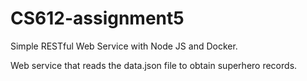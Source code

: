 # CS612-assignment5

Simple RESTful Web Service with Node JS and Docker.

Web service that reads the data.json file to obtain superhero records.

